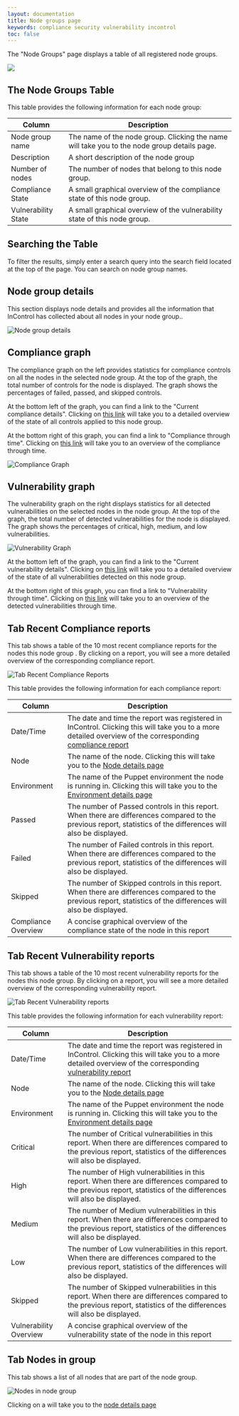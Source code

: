 ```yaml
---
layout: documentation
title: Node groups page
keywords: compliance security vulnerability incontrol
toc: false
---
```

The "Node Groups" page displays a table of all registered node groups. 

<img src="/in_control_docs/docs/images/node-groups.jpg">

## The Node Groups Table

This table provides the following information for each node group:

| Column | Description |
| --- | --- |
| Node group name | The name of the node group. Clicking the name will take you to the node group details page. |
| Description | A short description of the node group|
| Number of nodes | The number of nodes that belong to this node group. |
| Compliance State | A small graphical overview of the compliance state of this node group. |
| Vulnerability State | A small graphical overview of the vulnerability state of this node group. |

## Searching the Table

To filter the results, simply enter a search query into the search field located at the top of the page. You can search on node group names.

## Node group details

This section displays node details and provides all the information that InControl has collected about all nodes in your node group..

![Node group details](/in_control_docs/docs/images/node-group-details.jpg)

## Compliance graph

The compliance graph on the left provides statistics for compliance controls on all the nodes in the selected node group. At the top of the graph, the total number of controls for the node is displayed. The graph shows the percentages of failed, passed, and skipped controls.

At the bottom left of the graph, you can find a link to the "Current compliance details". Clicking on [this link](/docs/in_control/controls.html) will take you to a detailed overview of the state of all controls applied to this node group.

At the bottom right of this graph, you can find a link to "Compliance through time". Clicking on [this link](#TODO) will take you to an overview of the compliance through time.

![Compliance Graph](/in_control_docs/docs/images/node-group-details-compliance-graph.jpg)

## Vulnerability graph

The vulnerability graph on the right displays statistics for all detected vulnerabilities on the selected nodes in the node group. At the top of the graph, the total number of detected vulnerabilities for the node is displayed. The graph shows the percentages of critical, high, medium, and low vulnerabilities.

![Vulnerability Graph](/in_control_docs/docs/images/node-group-details-vulnerability-graph.jpg)

At the bottom left of the graph, you can find a link to the "Current vulnerability details". Clicking on [this link](/docs/in_control/controls.html) will take you to a detailed overview of the state of all vulnerabilities detected on this node group.

At the bottom right of this graph, you can find a link to "Vulnerability through time". Clicking on [this link](#TODO2) will take you to an overview of the detected vulnerabilities through time.

## Tab Recent Compliance reports

This tab shows a table of the 10 most recent compliance reports for the nodes this node group . By clicking on a report, you will see a more detailed overview of the corresponding compliance report.

![Tab Recent Compliance Reports](/in_control_docs/docs/images/node-group-details-recent-compliance-reports.jpg)

This table provides the following information for each compliance report:

| Column | Description |
| --- | --- |
| Date/Time| The date and time the report was registered in InControl. Clicking this will take you to a more detailed overview of the corresponding [compliance report](/docs/in_control/compliance_reports.html)|
| Node| The name of the node. Clicking this will take you to the [Node details page](/docs/in_control/node_details.html)|
| Environment| The name of the Puppet environment the node is running in. Clicking this will take you to the [Environment details page](/docs/in_control/environment_details.html)|
| Passed|The number of Passed controls in this report. When there are differences compared to the previous report, statistics of the differences will also be displayed.|
| Failed| The number of Failed controls in this report. When there are differences compared to the previous report, statistics of the differences will also be displayed.|
| Skipped| The number of Skipped controls in this report. When there are differences compared to the previous report, statistics of the differences will also be displayed.|
| Compliance Overview| A concise graphical overview of the compliance state of the node in this report|

## Tab Recent Vulnerability reports

This tab shows a table of the 10 most recent vulnerability reports for the nodes this node group. By clicking on a report, you will see a more detailed overview of the corresponding vulnerability report.

![Tab Recent Vulnerability reports](/in_control_docs/docs/images/node-group-details-recent-vulnerability-reports.jpg)

This table provides the following information for each vulnerability report:

| Column | Description |
| --- | --- |
| Date/Time| The date and time the report was registered in InControl. Clicking this will take you to a more detailed overview of the corresponding [vulnerability report](/docs/in_control/vulnerability_reports.html)|
| Node| The name of the node. Clicking this will take you to the [Node details page](/docs/in_control/node_details.html)|
| Environment| The name of the Puppet environment the node is running in. Clicking this will take you to the [Environment details page](/docs/in_control/environment_details.html)|
| Critical| The number of Critical vulnerabilities in this report. When there are differences compared to the previous report, statistics of the differences will also be displayed.|
| High| The number of High vulnerabilities in this report. When there are differences compared to the previous report, statistics of the differences will also be displayed.|
| Medium| The number of Medium vulnerabilities in this report. When there are differences compared to the previous report, statistics of the differences will also be displayed.|
| Low| The number of Low vulnerabilities in this report. When there are differences compared to the previous report, statistics of the differences will also be displayed.|
| Skipped| The number of Skipped vulnerabilities in this report. When there are differences compared to the previous report, statistics of the differences will also be displayed.|
| Vulnerability Overview| A concise graphical overview of the vulnerability state of the node in this report|

## Tab Nodes in group

This tab shows a list of all nodes that are part of the node group.

![Nodes in node group](/in_control_docs/docs/images/node-group-details-nodes-in-group.jpg)

Clicking on a will take you to the [node details page](/docs/in_control/node_details.html)